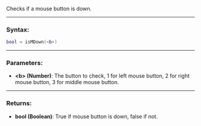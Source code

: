 Checks if a mouse button is down.

---

### Syntax:
```Lua
bool = isMDown(<b>)
```

---

### Parameters:

* **<b\> (Number)**: The button to check, 1 for left mouse button, 2 for right mouse button, 3 for middle mouse button.

---

### Returns:

* **bool (Boolean)**: True if mouse button is down, false if not.